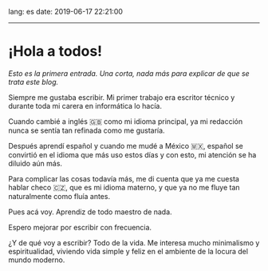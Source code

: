 lang: es
date: 2019-06-17 22:21:00

---

# ¡Hola a todos!

_Esto es la primera entrada. Una corta, nada más para explicar de que se trata este blog._

Siempre me gustaba escribir. Mi primer trabajo era escritor técnico y durante toda mi carera en informática lo hacía.

Cuando cambié a inglés 🇬🇧 como mi idioma principal, ya mi redacción nunca se sentía tan refinada como me gustaría.

Después aprendí español y cuando me mudé a México 🇲🇽, español se convirtió en el idioma que más uso estos días y con esto, mi atención se ha diluido aún más.

Para complicar las cosas todavía más, me di cuenta que ya me cuesta hablar checo 🇨🇿, que es mi idioma materno, y que ya no me fluye tan naturalmente como fluía antes.

Pues acá voy. Aprendiz de todo maestro de nada.

Espero mejorar por escribir con frecuencia.

¿Y de qué voy a escribir? Todo de la vida. Me interesa mucho minimalismo y espiritualidad, viviendo vida simple y feliz en el ambiente de la locura del mundo moderno.